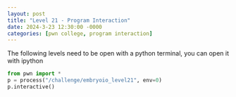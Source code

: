 ```yaml
---
layout: post
title: "Level 21 - Program Interaction"
date: 2024-3-23 12:30:00 -0000
categories: [pwn college, program interaction]
---
```

The following levels need to be open with a python terminal, you can open it with ipython
```python
from pwn import *
p = process("/challenge/embryoio_level21", env=0)
p.interactive()
```

